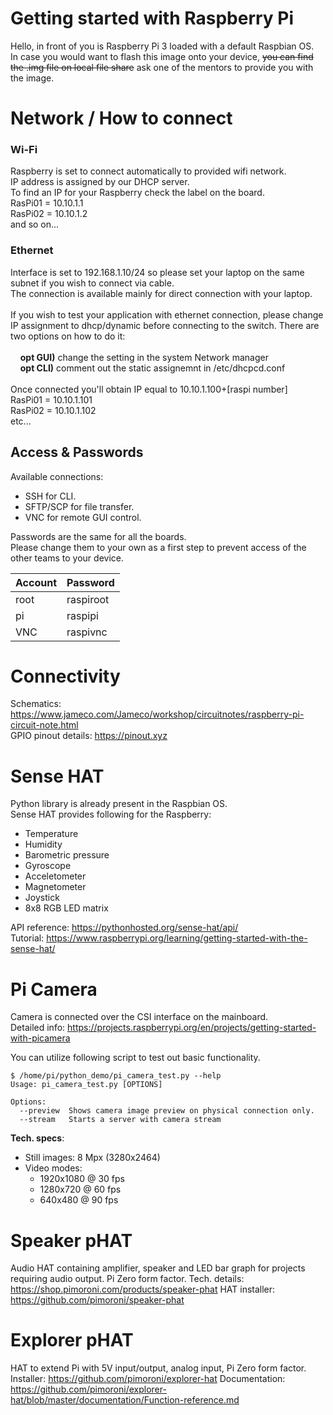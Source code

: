 # Getting started with Raspberry Pi
Hello, in front of you is Raspberry Pi 3 loaded with a default Raspbian OS.<BR>
In case you would want to flash this image onto your device, ~~you can find the .img file on local file share~~ ask one of the mentors to provide you with the image.

# Network / How to connect
### Wi-Fi
Raspberry is set to connect automatically to provided wifi network. <BR>
IP address is assigned by our DHCP server.<BR>
To find an IP for your Raspberry check the label on the board.<BR>
RasPi01 = 10.10.1.1<BR>
RasPi02 = 10.10.1.2<BR>
and so on...<BR>
### Ethernet
Interface is set to 192.168.1.10/24 so please set your laptop on the same subnet if you wish to connect via cable.<BR>
The connection is available mainly for direct connection with your laptop.<BR><BR>
If you wish to test your application with ethernet connection, please change IP assignment to dhcp/dynamic before connecting to the switch. There are two options on how to do it:<BR><BR>
&nbsp;&nbsp;&nbsp; **opt GUI)** change the setting in the system Network manager<BR>
&nbsp;&nbsp;&nbsp; **opt CLI)** comment out the static assignemnt in /etc/dhcpcd.conf<BR><BR>
Once connected you'll obtain IP equal to 10.10.1.100+[raspi number]<BR>
RasPi01 = 10.10.1.101<BR>
RasPi02 = 10.10.1.102<BR>
etc...

## Access & Passwords
Available connections:
 * SSH for CLI.
 * SFTP/SCP for file transfer.
 * VNC for remote GUI control.

Passwords are the same for all the boards.<BR>
Please change them to your own as a first step to prevent access of the other teams to your device.
  
| Account | Password   |
 -------- | ---------- |
| root    | raspiroot  |
| pi      | raspipi    |
| VNC     | raspivnc   |


# Connectivity
Schematics: https://www.jameco.com/Jameco/workshop/circuitnotes/raspberry-pi-circuit-note.html <BR>
GPIO pinout details: https://pinout.xyz


# Sense HAT
Python library is already present in the Raspbian OS.<BR>
Sense HAT provides following for the Raspberry: 
  - Temperature
  - Humidity
  - Barometric pressure
  - Gyroscope
  - Acceletometer
  - Magnetometer
  - Joystick
  - 8x8 RGB LED matrix

API reference: https://pythonhosted.org/sense-hat/api/ <BR>
Tutorial: https://www.raspberrypi.org/learning/getting-started-with-the-sense-hat/
  
# Pi Camera
Camera is connected over the CSI interface on the mainboard.<BR>
Detailed info: https://projects.raspberrypi.org/en/projects/getting-started-with-picamera

You can utilize following script to test out basic functionality.
```
$ /home/pi/python_demo/pi_camera_test.py --help
Usage: pi_camera_test.py [OPTIONS]

Options:
  --preview  Shows camera image preview on physical connection only.
  --stream   Starts a server with camera stream
```

**Tech. specs**:
 - Still images: 8 Mpx (3280x2464)
 - Video modes:
   - 1920x1080 @ 30 fps
   - 1280x720 @ 60 fps
   - 640x480 @ 90 fps

# Speaker pHAT
Audio HAT containing amplifier, speaker and LED bar graph for projects requiring audio output.
Pi Zero form factor.
Tech. details: https://shop.pimoroni.com/products/speaker-phat
HAT installer: https://github.com/pimoroni/speaker-phat

# Explorer pHAT
HAT to extend Pi with 5V input/output, analog input, 
Pi Zero form factor.
Installer: https://github.com/pimoroni/explorer-hat
Documentation: https://github.com/pimoroni/explorer-hat/blob/master/documentation/Function-reference.md
